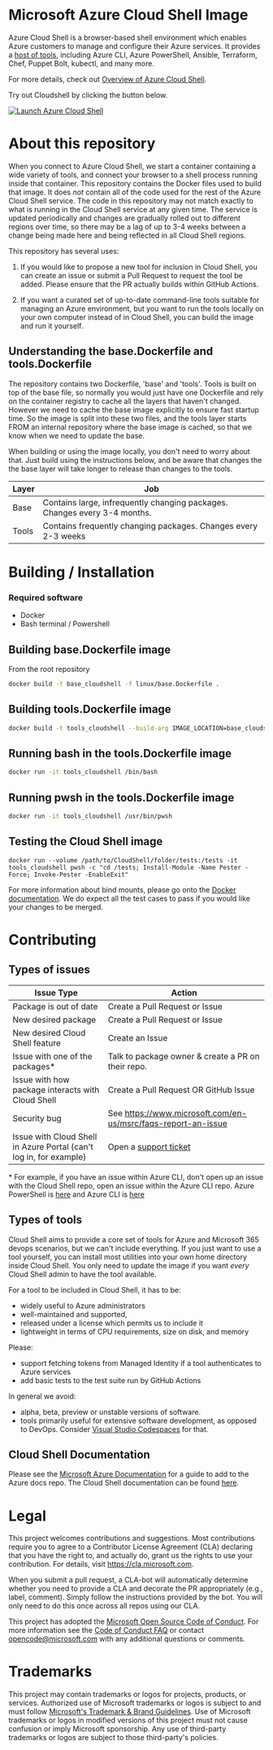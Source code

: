 
# Microsoft Azure Cloud Shell Image

Azure Cloud Shell is a browser-based shell environment which enables Azure customers to manage and configure their Azure services. It provides a [host of tools](https://docs.microsoft.com/azure/cloud-shell/features), including Azure CLI, Azure PowerShell, Ansible, Terraform, Chef, Puppet Bolt, kubectl, and many more.

For more details, check out [Overview of Azure Cloud Shell](https://docs.microsoft.com/azure/cloud-shell/overview#:~:text=Features%201%20Browser-based%20shell%20experience.%20...%202%20Choice,7%20Connect%20your%20Microsoft%20Azure%20Files%20storage.%20).

Try out Cloudshell by clicking the button below.

[![](https://shell.azure.com/images/launchcloudshell.png "Launch Azure Cloud Shell")](https://shell.azure.com)

# About this repository

When you connect to Azure Cloud Shell, we start a container containing a wide variety of tools, and connect your browser to a shell process running inside that container. This repository contains the Docker files used to build that image. It does _not_ contain all of the code used for the rest of the Azure Cloud Shell service. The code in this repository may not match exactly to what is running in the Cloud Shell service at any given time. The service is updated periodically and changes are gradually rolled out to different regions over time, so there may be a lag of up to 3-4 weeks between a change being made here and being reflected in all Cloud Shell regions.

This repository has several uses:

1. If you would like to propose a new tool for inclusion in Cloud Shell, you can create an issue or submit a Pull Request to request the tool be added. Please ensure that the PR actually builds within GitHub Actions.

2. If you want a curated set of up-to-date command-line tools suitable for managing an Azure environment, but you want to run the tools locally on your own computer instead of in Cloud Shell, you can build the image and run it yourself.


## Understanding the base.Dockerfile and tools.Dockerfile

The repository contains two Dockerfile, 'base' and 'tools'. Tools is built on top of the base file, so normally you would
just have one Dockerfile and rely on the container registry to cache all the layers that haven't changed. However we need 
to cache the base image explicitly to ensure fast startup time. So the image is split into these two files, and the tools
layer starts FROM an internal repository where the base image is cached, so that we know when we need to update the base.

When building or using the image locally, you don't need to worry about that. Just build using the instructions below, and be
aware that changes the the base layer will take longer to release than changes to the tools.

| Layer        | Job           |
| ---|---|
| Base      | Contains large, infrequently changing packages. Changes every 3-4 months. |
| Tools      | Contains frequently changing packages. Changes every 2-3 weeks |


# Building / Installation

### Required software

* Docker
* Bash terminal / Powershell



## Building base.Dockerfile image 
From the root repository
```bash
docker build -t base_cloudshell -f linux/base.Dockerfile .
```
## Building tools.Dockerfile image 
```bash
docker build -t tools_cloudshell --build-arg IMAGE_LOCATION=base_cloudshell -f linux/tools.Dockerfile . 
```

## Running bash in the tools.Dockerfile image 
```bash
docker run -it tools_cloudshell /bin/bash
```

## Running pwsh in the tools.Dockerfile image
```bash
docker run -it tools_cloudshell /usr/bin/pwsh
```

## Testing the Cloud Shell image
```
docker run --volume /path/to/CloudShell/folder/tests:/tests -it tools_cloudshell pwsh -c "cd /tests; Install-Module -Name Pester -Force; Invoke-Pester -EnableExit" 
```

For more information about bind mounts, please go onto the [Docker documentation](https://docs.docker.com/storage/bind-mounts/). We do expect all the test cases to pass if you would like your changes to be merged. 

# Contributing

## Types of issues 

| Issue Type        | Action           |
| ---|---|
| Package is out of date      | Create a Pull Request or Issue |
| New desired package     | Create a Pull Request or Issue |
| New desired Cloud Shell feature | Create an Issue |
| Issue with one of the packages*     | Talk to package owner & create a PR on their repo.  |
| Issue with how package interacts with Cloud Shell     | Create a Pull Request OR GitHub Issue |
| Security bug | See https://www.microsoft.com/en-us/msrc/faqs-report-an-issue |
| Issue with Cloud Shell in Azure Portal (can't log in, for example) | Open a [support ticket](https://docs.microsoft.com/azure/active-directory/fundamentals/active-directory-troubleshooting-support-howto#:~:text=How%20to%20open%20a%20support%20ticket%20for%20Azure,Troubleshooting%20%2B%20Support%20and%20select%20New%20support%20request.) |

\* For example, if you have an issue within Azure CLI, don't open up an issue with the Cloud Shell repo, open an issue within the Azure CLI repo. 
Azure PowerShell is [here](https://github.com/Azure/azure-powershell/issues) and Azure CLI is [here](https://github.com/Azure/azure-cli/issues) 

## Types of tools 

Cloud Shell aims to provide a core set of tools for Azure and Microsoft 365 devops scenarios, but we can't include everything. 
If you just want to use a tool yourself, you can install most utilities into your own home directory inside Cloud Shell. 
You only need to update the image if you want _every_ Cloud Shell admin to have the tool available.

For a tool to be included in Cloud Shell, it has to be:

- widely useful to Azure administrators
- well-maintained and supported,  
- released under a license which permits us to include it
- lightweight in terms of CPU requirements, size on disk, and memory

Please:
- support fetching tokens from Managed Identity if a tool authenticates to Azure services
- add basic tests to the test suite run by GitHub Actions

In general we avoid:
- alpha, beta, preview or unstable versions of software. 
- tools primarily useful for extensive software development, as opposed to DevOps. Consider [Visual Studio Codespaces](https://visualstudio.microsoft.com/services/visual-studio-codespaces/) for that.

## Cloud Shell Documentation

Please see the [Microsoft Azure Documentation](https://github.com/MicrosoftDocs/azure-docs) for a guide to add to the Azure docs repo.
The Cloud Shell documentation can be found [here](https://github.com/MicrosoftDocs/azure-docs/tree/master/articles/cloud-shell).

# Legal

This project welcomes contributions and suggestions.  Most contributions require you to agree to a
Contributor License Agreement (CLA) declaring that you have the right to, and actually do, grant us
the rights to use your contribution. For details, visit https://cla.microsoft.com.

When you submit a pull request, a CLA-bot will automatically determine whether you need to provide
a CLA and decorate the PR appropriately (e.g., label, comment). Simply follow the instructions
provided by the bot. You will only need to do this once across all repos using our CLA.

This project has adopted the [Microsoft Open Source Code of Conduct](https://opensource.microsoft.com/codeofconduct/).
For more information see the [Code of Conduct FAQ](https://opensource.microsoft.com/codeofconduct/faq/) or
contact [opencode@microsoft.com](mailto:opencode@microsoft.com) with any additional questions or comments.

# Trademarks

This project may contain trademarks or logos for projects, products, or services. Authorized use of Microsoft 
trademarks or logos is subject to and must follow 
[Microsoft's Trademark & Brand Guidelines](https://www.microsoft.com/en-us/legal/intellectualproperty/trademarks/usage/general).
Use of Microsoft trademarks or logos in modified versions of this project must not cause confusion or imply Microsoft sponsorship.
Any use of third-party trademarks or logos are subject to those third-party's policies.
